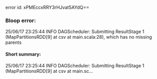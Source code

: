 error id: xPMEccxRRY3rHJvat5AYdQ==
### Bloop error:

25/06/17 23:25:44 INFO DAGScheduler: Submitting ResultStage 1 (MapPartitionsRDD[9] at csv at main.scala:28), which has no missing parents
#### Short summary: 

25/06/17 23:25:44 INFO DAGScheduler: Submitting ResultStage 1 (MapPartitionsRDD[9] at csv at main.sc...
